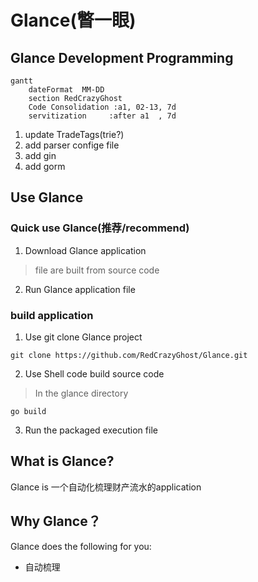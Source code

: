 # Glance(瞥一眼)

## Glance Development Programming
```mermaid
gantt
    dateFormat  MM-DD
    section RedCrazyGhost
    Code Consolidation :a1, 02-13, 7d
    servitization     :after a1  , 7d
```

1. update TradeTags(trie?)
2. add parser confige file
3. add gin
4. add gorm


## Use Glance

### Quick use Glance(推荐/recommend)

1. Download Glance application
> file are built from source code

2. Run Glance application file

### build application

1. Use git clone Glance project
```shell
git clone https://github.com/RedCrazyGhost/Glance.git
```
2. Use Shell code build source code
> In the glance directory
```shell
go build
```
3. Run the packaged execution file


## What is Glance?
Glance is 一个自动化梳理财产流水的application



## Why Glance？

Glance does the following for you:

- 自动梳理